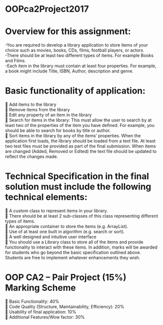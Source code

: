 # OOPca2Project2017
# Overview for this assignment:
-You are required to develop a library application to store items of your choice such as movies, books, CDs, films, football players, or actors.  
-There should be at least two different types of items. For example Books and Films.    
-Each item in the library must contain at least four properties. For example, a book might include Title, ISBN, Author, description and genre.  
# Basic functionality of application:
 Add items to the library  
 Remove items from the library  
 Edit any property of an item in the library  
 Search for items in the library: This must allow the user to search by at least two of the properties of the item you have defined. For example, you should be able to search for books by title or author.  
 Sort items in the library by any of the items’ properties. When the application first loads, the library should be loaded from a text file. At least two test files must be provided as part of the final submission. When items are changed (Added, Removed or Edited) the text file should be updated to reflect the changes made. 
# Technical Specification in the final solution must include the following technical elements:
 A custom class to represent items in your library.  
 There should be at least 2 sub-classes of this class representing different types of items.  
 An appropriate container to store the items (e.g. ArrayList).  
 Use of at least one built in algorithm (e.g. search or sort).  
 A well designed and intuitive user interface  
 You should use a Library class to store all of the items and provide functionality to interact with these items. 
In addition, marks will be awarded for students who go beyond the basic specification outlined above. Students are free to implement whatever enhancements they wish. 
# OOP CA2 – Pair Project (15%) Marking Scheme 
 Basic Functionality: 40%  
 Code Quality (Structure, Maintainability, Efficiency): 20%   
 Usability of final application: 10%  
 Additional Features/Wow factor: 30%

